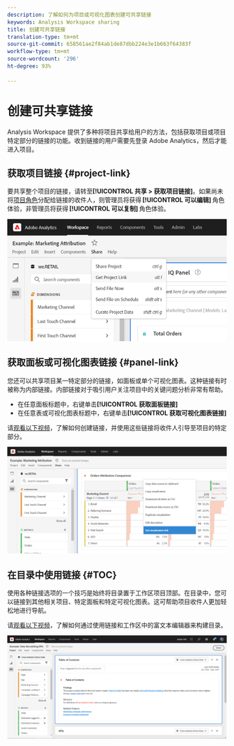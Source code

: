 ```yaml
---
description: 了解如何为项目或可视化图表创建可共享链接
keywords: Analysis Workspace sharing
title: 创建可共享链接
translation-type: tm+mt
source-git-commit: 658561ae2f84ab1de87dbb224e3e1b663f64383f
workflow-type: tm+mt
source-wordcount: '296'
ht-degree: 93%

---
```



# 创建可共享链接

Analysis Workspace 提供了多种将项目共享给用户的方法，包括获取项目或项目特定部分的链接的功能。收到链接的用户需要先登录 Adobe Analytics，然后才能进入项目。

## 获取项目链接 {#project-link}

要共享整个项目的链接，请转至&#x200B;**[!UICONTROL 共享 > 获取项目链接]**。如果尚未将[项目角色](https://docs.adobe.com/content/help/zh-Hans/analytics/analyze/analysis-workspace/curate-share/share-projects.html)分配给链接的收件人，则管理员将获得 **[!UICONTROL 可以编辑]** 角色体验，非管理员将获得 **[!UICONTROL 可以复制]** 角色体验。

![](assets/get-project-link.png)

## 获取面板或可视化图表链接 {#panel-link}

您还可以共享项目某一特定部分的链接，如面板或单个可视化图表。这种链接有时被称为内部链接。内部链接对于吸引用户关注项目中的关键问题分析非常有帮助。

* 在任意面板标题中，右键单击&#x200B;**[!UICONTROL 获取面板链接]**
* 在任意表或可视化图表标题中，右键单击&#x200B;**[!UICONTROL 获取可视化图表链接]**

请[观看以下视频](https://docs.adobe.com/content/help/en/analytics-learn/tutorials/analysis-workspace/visualizations/intra-linking-in-analysis-workspace.html)，了解如何创建链接，并使用这些链接将收件人引导至项目的特定部分。

![](assets/get-viz-link.png)

## 在目录中使用链接 {#TOC}

使用各种链接选项的一个技巧是始终将目录置于工作区项目顶部。在目录中，您可以链接到其他相关项目、特定面板和特定可视化图表。这可帮助项目收件人更加轻松地进行导航。

请[观看以下视频](https://docs.adobe.com/content/help/en/analytics-learn/tutorials/analysis-workspace/navigating-workspace-projects/create-a-toc-in-analysis-workspace.html)，了解如何通过使用链接和工作区中的富文本编辑器来构建目录。

![](assets/toc.png)